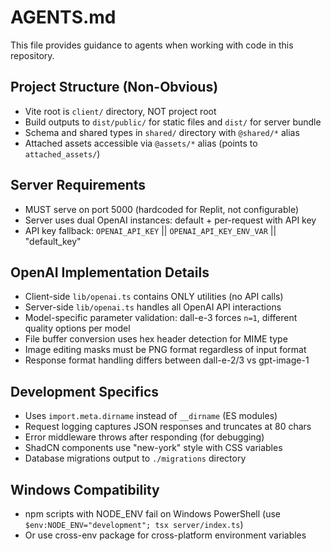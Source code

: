 # AGENTS.md

This file provides guidance to agents when working with code in this repository.

## Project Structure (Non-Obvious)
- Vite root is `client/` directory, NOT project root
- Build outputs to `dist/public/` for static files and `dist/` for server bundle
- Schema and shared types in `shared/` directory with `@shared/*` alias
- Attached assets accessible via `@assets/*` alias (points to `attached_assets/`)

## Server Requirements
- MUST serve on port 5000 (hardcoded for Replit, not configurable)
- Server uses dual OpenAI instances: default + per-request with API key
- API key fallback: `OPENAI_API_KEY` || `OPENAI_API_KEY_ENV_VAR` || "default_key"

## OpenAI Implementation Details
- Client-side `lib/openai.ts` contains ONLY utilities (no API calls)
- Server-side `lib/openai.ts` handles all OpenAI API interactions
- Model-specific parameter validation: dall-e-3 forces `n=1`, different quality options per model
- File buffer conversion uses hex header detection for MIME type
- Image editing masks must be PNG format regardless of input format
- Response format handling differs between dall-e-2/3 vs gpt-image-1

## Development Specifics
- Uses `import.meta.dirname` instead of `__dirname` (ES modules)
- Request logging captures JSON responses and truncates at 80 chars
- Error middleware throws after responding (for debugging)
- ShadCN components use "new-york" style with CSS variables
- Database migrations output to `./migrations` directory

## Windows Compatibility
- npm scripts with NODE_ENV fail on Windows PowerShell (use `$env:NODE_ENV="development"; tsx server/index.ts`)
- Or use cross-env package for cross-platform environment variables